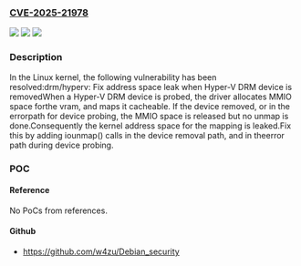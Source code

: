 ### [CVE-2025-21978](https://cve.mitre.org/cgi-bin/cvename.cgi?name=CVE-2025-21978)
![](https://img.shields.io/static/v1?label=Product&message=Linux&color=blue)
![](https://img.shields.io/static/v1?label=Version&message=a0ab5abced550ddeefddb06055ed60779a54eb79%3C%20c40cd24bfb9bfbb315c118ca14ebe6cf52e2dd1e%20&color=brighgreen)
![](https://img.shields.io/static/v1?label=Vulnerability&message=n%2Fa&color=brighgreen)

### Description

In the Linux kernel, the following vulnerability has been resolved:drm/hyperv: Fix address space leak when Hyper-V DRM device is removedWhen a Hyper-V DRM device is probed, the driver allocates MMIO space forthe vram, and maps it cacheable. If the device removed, or in the errorpath for device probing, the MMIO space is released but no unmap is done.Consequently the kernel address space for the mapping is leaked.Fix this by adding iounmap() calls in the device removal path, and in theerror path during device probing.

### POC

#### Reference
No PoCs from references.

#### Github
- https://github.com/w4zu/Debian_security

